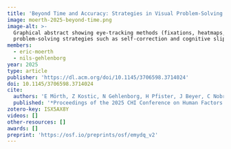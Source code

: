 ```yaml
---
title: 'Beyond Time and Accuracy: Strategies in Visual Problem-Solving'
image: moerth-2025-beyond-time.png
image-alt: >-
  Graphical abstract showing eye-tracking methods (fixations, heatmaps, scarf plots) used to identify visual
  problem-solving strategies such as self-correction and cognitive slips
members:
  - eric-moerth
  - nils-gehlenborg
year: 2025
type: article
publisher: 'https://dl.acm.org/doi/10.1145/3706598.3714024'
doi: 10.1145/3706598.3714024
cite:
  authors: 'E Mörth, Z Kostic, N Gehlenborg, H Pfister, J Beyer, C Nobre'
  published: '*Proceedings of the 2025 CHI Conference on Human Factors in Computing Systems*'
zotero-key: ISX5AX8Y
videos: []
other-resources: []
awards: []
preprint: 'https://osf.io/preprints/osf/emydq_v2'
---
```


